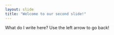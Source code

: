 ```yaml
---
layout: slide
title: "Welcome to our second slide!"
---
```

What do I write here?
Use the left arrow to go back!
